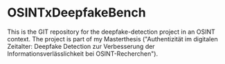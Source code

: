 # OSINTxDeepfakeBench
This is the GIT repository for the deepfake-detection project in an OSINT context. The project is part of my Masterthesis ("Authentizität im digitalen Zeitalter: Deepfake Detection zur Verbesserung der Informationsverlässlichkeit bei OSINT-Recherchen").
